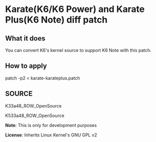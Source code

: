 Karate(K6/K6 Power) and Karate Plus(K6 Note) diff patch
=======================================================
## What it does

You can convert K6's kernel source to support K6 Note with this patch. 


## How to apply

patch -p2 < karate-karateplus.patch

## SOURCE
K33a48_ROW_OpenSource 

K533a48_ROW_OpenSource

__Note__: This is only for development purposes

**License**: Inherits Linux Kernel's GNU GPL v2
